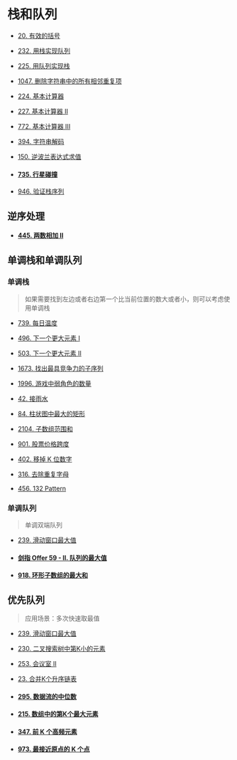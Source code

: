 # 栈和队列

* [20. 有效的括号](https://leetcode-cn.com/problems/valid-parentheses/)

* [232. 用栈实现队列](https://leetcode-cn.com/problems/implement-queue-using-stacks/)

* [225. 用队列实现栈](https://leetcode-cn.com/problems/implement-stack-using-queues/)

* [1047. 删除字符串中的所有相邻重复项](https://leetcode-cn.com/problems/remove-all-adjacent-duplicates-in-string/)

* [224. 基本计算器](https://leetcode-cn.com/problems/basic-calculator/)

* [227. 基本计算器 II](https://leetcode-cn.com/problems/basic-calculator-ii/)

* [772. 基本计算器 III](https://leetcode-cn.com/problems/basic-calculator-iii/)

* [394. 字符串解码](https://leetcode-cn.com/problems/decode-string/)

* [150. 逆波兰表达式求值](https://leetcode-cn.com/problems/evaluate-reverse-polish-notation/)

* #### [735. 行星碰撞](https://leetcode.cn/problems/asteroid-collision/)

* [946. 验证栈序列](https://leetcode-cn.com/problems/validate-stack-sequences/)


## 逆序处理

* #### [445. 两数相加 II](https://leetcode-cn.com/problems/add-two-numbers-ii/)


## 单调栈和单调队列

### 单调栈

> 如果需要找到左边或者右边第一个比当前位置的数大或者小，则可以考虑使用单调栈

* [739. 每日温度](https://leetcode-cn.com/problems/daily-temperatures/)

* [496. 下一个更大元素 I](https://leetcode-cn.com/problems/next-greater-element-i/)

* [503. 下一个更大元素 II](https://leetcode-cn.com/problems/next-greater-element-ii/)

* [1673. 找出最具竞争力的子序列](https://leetcode-cn.com/problems/find-the-most-competitive-subsequence/)

* [1996. 游戏中弱角色的数量](https://leetcode-cn.com/problems/the-number-of-weak-characters-in-the-game/)

* [42. 接雨水](https://leetcode-cn.com/problems/trapping-rain-water/)

* [84. 柱状图中最大的矩形](https://leetcode-cn.com/problems/largest-rectangle-in-histogram/)

* [2104. 子数组范围和](https://leetcode-cn.com/problems/sum-of-subarray-ranges/)



* [901. 股票价格跨度](https://leetcode.cn/problems/online-stock-span/)
* [402. 移掉 K 位数字](https://leetcode.cn/problems/remove-k-digits/)
* [316. 去除重复字母](https://leetcode.cn/problems/remove-duplicate-letters/)
* [456. 132 Pattern](https://leetcode.cn/problems/132-pattern/)

### 单调队列
> 单调双端队列
* [239. 滑动窗口最大值](https://leetcode-cn.com/problems/sliding-window-maximum/)

* #### [剑指 Offer 59 - II. 队列的最大值](https://leetcode-cn.com/problems/dui-lie-de-zui-da-zhi-lcof/)

* #### [918. 环形子数组的最大和](https://leetcode.cn/problems/maximum-sum-circular-subarray/)



## 优先队列
>应用场景：多次快速取最值
>

* [239. 滑动窗口最大值](https://leetcode-cn.com/problems/sliding-window-maximum/)

* [230. 二叉搜索树中第K小的元素](https://leetcode-cn.com/problems/kth-smallest-element-in-a-bst/)

* [253. 会议室 II](https://leetcode-cn.com/problems/meeting-rooms-ii/)

* [23. 合并K个升序链表](https://leetcode-cn.com/problems/merge-k-sorted-lists/)

* #### [295. 数据流的中位数](https://leetcode-cn.com/problems/find-median-from-data-stream/)

* #### [215. 数组中的第K个最大元素](https://leetcode-cn.com/problems/kth-largest-element-in-an-array/)

* #### [347. 前 K 个高频元素](https://leetcode-cn.com/problems/top-k-frequent-elements/)

* #### [973. 最接近原点的 K 个点](https://leetcode-cn.com/problems/k-closest-points-to-origin/)
